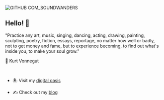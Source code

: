 ![GITHUB COM_SOUNDWANDERS](https://user-images.githubusercontent.com/69735204/113229095-4364da80-9264-11eb-96e3-2bff679d43cc.png)


## Hello! 👋

"Practice any art, music, singing, dancing, acting, drawing, painting, sculpting, poetry, fiction, essays, reportage, no matter how well or badly, not to get money and fame, but to experience becoming, to find out what's inside you, to make your soul grow."

<nb> <nb> 💫 Kurt Vonnegut

<br>

- 🏝 Visit my [digital oasis](https://soundwanders.com)

- ✍️ Check out my [blog](https://jcoletta.com/)